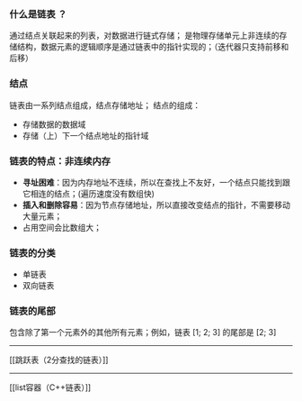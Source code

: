 ### 什么是**链表 ？**
通过结点关联起来的列表，对数据进行链式存储；
是物理存储单元上非连续的存储结构，数据元素的逻辑顺序是通过链表中的指针实现的；（迭代器只支持前移和后移）

### 结点
链表由一系列结点组成，结点存储地址；
结点的组成：
-   存储数据的数据域
-   存储（上）下一个结点地址的指针域

### 链表的特点：非连续内存
-   **寻址困难**：因为内存地址不连续，所以在查找上不友好，一个结点只能找到跟它相连的结点；(遍历速度没有数组快)
-   **插入和删除容易**：因为节点存储地址，所以直接改变结点的指针，不需要移动大量元素；
-   占用空间会比数组大；

### 链表的分类
-   单链表
-   双向链表

### 链表的尾部
包含除了第一个元素外的其他所有元素；例如，链表 [1; 2; 3] 的尾部是 [2; 3]

***
[[跳跃表（2分查找的链表）]]
***
[[list容器（C++链表）]]
